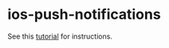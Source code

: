 # ios-push-notifications

See this [tutorial](https://devtails.xyz/@adam/how-to-setup-web-push-notifications-in-ios-safari) for instructions.

